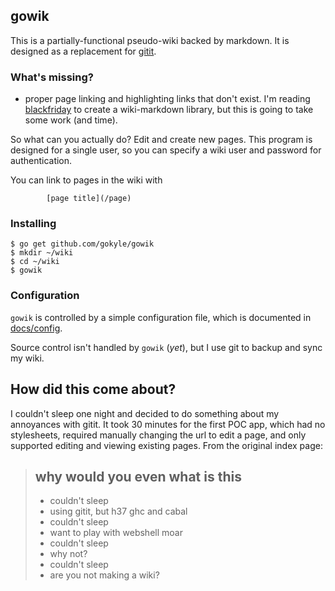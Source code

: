 ## gowik

This is a partially-functional pseudo-wiki backed by markdown. It is
designed as a replacement for [gitit](http://www.gitit.net).

### What's missing?

* proper page linking and highlighting links that don't exist. I'm reading
[blackfriday](https://github.com/russross/blackfriday) to create a
wiki-markdown library, but this is going to take some work (and time).

So what can you actually do? Edit and create new pages. This program
is designed for a single user, so you can specify a wiki user and
password for authentication. 

You can link to pages in the wiki with
```
        [page title](/page)
```

### Installing

```
$ go get github.com/gokyle/gowik
$ mkdir ~/wiki
$ cd ~/wiki
$ gowik
```

### Configuration
`gowik` is controlled by a simple configuration file, which is documented in [docs/config](/docs/config).

Source control isn't handled by `gowik` (*yet*), but I use git to backup
and sync my wiki.

## How did this come about?
I couldn't sleep one night and decided to do something about my annoyances
with gitit. It took 30 minutes for the first POC app, which had no stylesheets,
required manually changing the url to edit a page, and only supported editing
and viewing existing pages. From the original index page:

> ## why would you even what is this
> 
> * couldn't sleep
> * using gitit, but h37 ghc and cabal
> * couldn't sleep
> * want to play with webshell moar
> * couldn't sleep
> * why not?
> * couldn't sleep
> * are you not making a wiki?